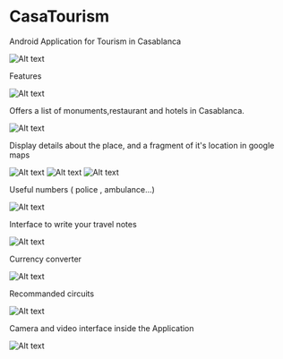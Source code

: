 # CasaTourism
Android Application for Tourism in Casablanca

![Alt text](/images/index.png?raw=true "Optional Title")

Features

![Alt text](/images/drawer.png?raw=true "Optional Title")

Offers a list of monuments,restaurant and hotels in Casablanca.

![Alt text](/images/monuments.PNG?raw=true "Optional Title")

Display details about the place, and a fragment of it's location in google maps

![Alt text](/images/twin.PNG?raw=true "Optional Title")   ![Alt text](/images/maps.PNG?raw=true "Optional Title")
![Alt text](/images/restaurants.PNG?raw=true "Optional Title")

Useful numbers ( police , ambulance...)

![Alt text](/images/numbers.PNG?raw=true "Optional Title")

Interface to write your travel notes

![Alt text](/images/notepad.PNG?raw=true "Optional Title")

Currency converter

![Alt text](/images/converter.PNG?raw=true "Optional Title")


Recommanded circuits 

![Alt text](/images/circuitsg.PNG?raw=true "Optional Title")

Camera and video interface inside the Application

![Alt text](/images/camera.PNG?raw=true "Optional Title")

